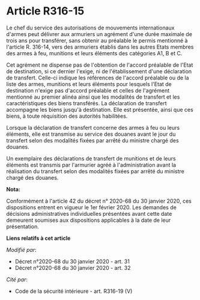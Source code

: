 # Article R316-15

Le chef du service des autorisations de mouvements internationaux d'armes peut délivrer aux armuriers un agrément d'une durée
maximale de trois ans pour transférer, sans obtenir au préalable le permis mentionné à l'article R. 316-14, vers des
armuriers établis dans les autres Etats membres des armes à feu, munitions et leurs éléments des catégories A1, B et C.

Cet agrément ne dispense pas de l'obtention de l'accord préalable de l'Etat de destination, si ce dernier l'exige, ni de
l'établissement d'une déclaration de transfert. Celle-ci indique les références de l'accord préalable ou de la liste des
armes, munitions et leurs éléments pour lesquels l'Etat de destination n'exige pas d'accord préalable et celles de l'agrément
mentionné au premier alinéa ainsi que les modalités de transfert et les caractéristiques des biens transférés. La déclaration
de transfert accompagne les biens jusqu'à destination. Elle est présentée, ainsi que ces biens, à toute réquisition des
autorités habilitées.

Lorsque la déclaration de transfert concerne des armes à feu ou leurs éléments, elle est transmise au service des douanes
avant le jour du transfert selon des modalités fixées par arrêté du ministre chargé des douanes.

Un exemplaire des déclarations de transfert de munitions et de leurs éléments est transmis par l'armurier agréé à
l'administration avant la réalisation du transfert selon des modalités fixées par arrêté du ministre chargé des douanes.

**Nota:**

Conformément à l'article 42 du décret n° 2020-68 du 30 janvier 2020, ces dispositions entrent en vigueur le 1er février 2020.
Les demandes de décisions administratives individuelles présentées avant cette date demeurent soumises aux dispositions
applicables à la date de leur présentation.

**Liens relatifs à cet article**

_Modifié par_:

  - Décret n°2020-68 du 30 janvier 2020 - art. 31
  - Décret n°2020-68 du 30 janvier 2020 - art. 32

_Cité par_:

  - Code de la sécurité intérieure - art. R316-19 (V)
